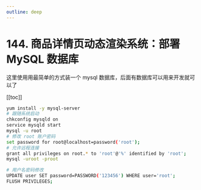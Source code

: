 ```yaml
---
outline: deep
---
```

# 144. 商品详情页动态渲染系统：部署 MySQL 数据库

这里使用用最简单的方式装一个 mysql 数据库，后面有数据库可以用来开发就可以了

[[toc]]

```bash
yum install -y mysql-server
# 跟随系统启动
chkconfig mysqld on
service mysqld start
mysql -u root
# 修改 root 账户密码
set password for root@localhost=password('root');
# 允许远程连接
grant all privileges on root.* to 'root'@'%' identified by 'root';
mysql -uroot -proot

# 用户名密码修改
UPDATE user SET password=PASSWORD('123456') WHERE user='root';
FLUSH PRIVILEGES;
```
